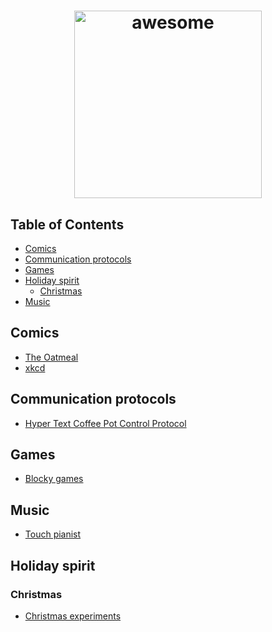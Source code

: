 <h1 align="center">
  <img width="300" src="https://cloud.githubusercontent.com/assets/5860071/11332613/d6906d24-91cf-11e5-87af-d61ccf6dec1c.png" alt="awesome">
</h1>

## Table of Contents

- [Comics](#comics)
- [Communication protocols](#communication-protocols)
- [Games](#games)
- [Holiday spirit](#holiday-spirit)
  - [Christmas](#christmas)
- [Music](#music)


## Comics

- [The Oatmeal](http://theoatmeal.com/)
- [xkcd](http://xkcd.com)


## Communication protocols

- [Hyper Text Coffee Pot Control Protocol](https://en.wikipedia.org/wiki/Hyper_Text_Coffee_Pot_Control_Protocol)


## Games

- [Blocky games](https://blockly-games.appspot.com)


## Music

- [Touch pianist](http://touchpianist.com)


## Holiday spirit

### Christmas

- [Christmas experiments](http://christmasexperiments.com)

